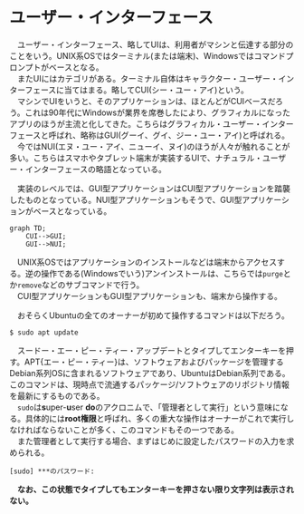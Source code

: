 # ユーザー・インターフェース

　ユーザー・インターフェース、略してUIは、利用者がマシンと伝達する部分のことをいう。UNIX系OSではターミナル(または端末)、Windowsではコマンドプロンプトがベースとなる。  
　またUIにはカテゴリがある。ターミナル自体はキャラクター・ユーザー・インターフェースに当てはまる。略してCUI(シー・ユー・アイ)という。  
　マシンでUIをいうと、そのアプリケーションは、ほとんどがCUIベースだろう。これは90年代にWindowsが業界を席巻したにより、グラフィカルになったアプリのほうが主流と化してきた。こちらはグラフィカル・ユーザー・インターフェースと呼ばれ、略称はGUI(グーイ、グイ、ジー・ユー・アイ)と呼ばれる。  
　今ではNUI(エヌ・ユー・アイ、ニューイ、ヌイ)のほうが人々が触れることが多い。こちらはスマホやタブレット端末が実装するUIで、ナチュラル・ユーザー・インターフェースの略語となっている。  

　実装のレベルでは、GUI型アプリケーションはCUI型アプリケーションを踏襲したものとなっている。NUI型アプリケーションもそうで、GUI型アプリケーションがベースとなっている。  

```mermaid
graph TD;
    CUI-->GUI;
    GUI-->NUI;
```

　UNIX系OSではアプリケーションのインストールなどは端末からアクセスする。逆の操作である(Windowsでいう)アンインストールは、こちらでは`purge`とか`remove`などのサブコマンドで行う。  
　CUI型アプリケーションもGUI型アプリケーションも、端末から操作する。

　おそらくUbuntuの全てのオーナーが初めて操作するコマンドは以下だろう。

```
$ sudo apt update
```

　スードー・エー・ピー・ティー・アップデートとタイプしてエンターキーを押す。APT{エー・ピー・ティー}は、ソフトウェアおよびパッケージを管理するDebian系列OSに含まれるソフトウェアであり、UbuntuはDebian系列である。このコマンドは、現時点で流通するパッケージ/ソフトウェアのリポジトリ情報を最新にするものである。  
　`sudo`は**s**uper-**u**ser **do**のアクロニムで、「管理者として実行」という意味になる。具体的には**root権限**と呼ばれ、多くの重大な操作はオーナーがこれで実行しなければならないことが多く、このコマンドもその一つである。  
　また管理者として実行する場合、まずはじめに設定したパスワードの入力を求められる。  

```
[sudo] ***のパスワード: 
```

　**なお、この状態でタイプしてもエンターキーを押さない限り文字列は表示されない。**

